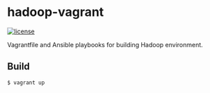 # hadoop-vagrant

[![license](https://img.shields.io/badge/LICENSE-MIT-blue.svg)](LICENSE)

Vagrantfile and Ansible playbooks for building Hadoop environment.

## Build

```shell
$ vagrant up
```
